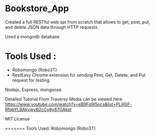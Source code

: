 # Bookstore_App

Created a full RESTful web api from scratch that allows to get, post, put, and delete JSON data through HTTP requests. <br>

Used a mongodb database <br>
# Tools Used : <br> 
- Robomongo (Robo3T) <br> 
- RestEasy Chrome extension for sending Post, Get, Delete, and Put request for testing  <br>

Nodejs, Express, mongoose 

Detailed Tutorial From Traversy Media can be viewed here <br>
https://www.youtube.com/watch?v=eB9Fq9I5ocs&list=PLillGF-RfqbYLBAkywyB2cCy8y87GAket <br>

MIT License 

=======
Tools Used: Robomongo (Robo3T) <br>


